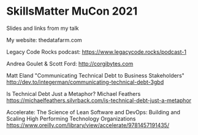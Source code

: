# SkillsMatter MuCon 2021
Slides and links from my talk


My website: thedatafarm.com

Legacy Code Rocks podcast: https://www.legacycode.rocks/podcast-1

Andrea Goulet & Scott Ford: http://corgibytes.com


Matt Eland "Communicating Technical Debt to Business Stakeholders"
http://dev.to/integerman/communicating-technical-debt-3gbd

Is Technical Debt Just a Metaphor?
Michael Feathers
https://michaelfeathers.silvrback.com/is-technical-debt-just-a-metaphor

Accelerate: The Science of Lean Software and DevOps: Building and Scaling High Performing Technology Organizations
https://www.oreilly.com/library/view/accelerate/9781457191435/

